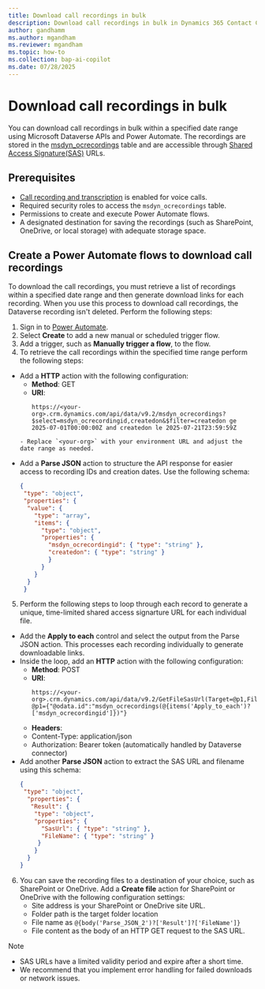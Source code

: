 ```yaml
---
title: Download call recordings in bulk
description: Download call recordings in bulk in Dynamics 365 Contact Center. 
author: gandhamm
ms.author: mgandham
ms.reviewer: mgandham
ms.topic: how-to 
ms.collection: bap-ai-copilot
ms.date: 07/28/2025
---
```


# Download call recordings in bulk

You can download call recordings in bulk within a specified date range using Microsoft Dataverse APIs and Power Automate. The recordings are stored in the [msdyn_ocrecordings](/dynamics365/developer/reference/entities/msdyn_ocrecording) table and are accessible through [Shared Access Signature(SAS)](/power-apps/developer/data-platform/webapi/reference/getfilesasurl) URLs.

## Prerequisites

-  [Call recording and transcription](/dynamics365/customer-service/administer/voice-channel-configure-transcripts#enable-call-recording-and-transcription-for-voice) is enabled for voice calls.
- Required security roles to access the `msdyn_ocrecordings` table.
- Permissions to create and execute Power Automate flows.
- A designated destination for saving the recordings (such as SharePoint, OneDrive, or local storage) with adequate storage space.

## Create a Power Automate flows to download call recordings

To download the call recordings, you must retrieve a list of recordings within a specified date range and then generate download links for each recording. When you use this process to download call recordings, the Dataverse recording isn't deleted. Perform the following steps:

1. Sign in to [Power Automate](https://make.powerautomate.com).
2. Select **Create** to add a new manual or scheduled trigger flow.
3. Add a trigger, such as **Manually trigger a flow**, to the flow.
4. To retrieve the call recordings within the specified time range perform the following steps:
  - Add a **HTTP** action with the following configuration:
      - **Method**: GET
      - **URI**: 
        ```
        https://<your-org>.crm.dynamics.com/api/data/v9.2/msdyn_ocrecordings?$select=msdyn_ocrecordingid,createdon&$filter=createdon ge 2025-07-01T00:00:00Z and createdon le 2025-07-21T23:59:59Z
       ```
      - Replace `<your-org>` with your environment URL and adjust the date range as needed.
  - Add a **Parse JSON** action to structure the API response for easier access to recording IDs and creation dates. Use the following schema:
     ```json
     {
      "type": "object",
      "properties": {
       "value": {
         "type": "array",
         "items": {
           "type": "object",
           "properties": {
             "msdyn_ocrecordingid": { "type": "string" },
             "createdon": { "type": "string" }
             }
           }
         }
       }
      }
     ```
5. Perform the following steps to loop through each record to generate a unique, time-limited shared access signarture URL for each individual file.
  - Add the **Apply to each** control and select the output from the Parse JSON action. This processes each recording individually to generate downloadable links.
  - Inside the loop, add an **HTTP** action with the following configuration:
     - **Method**: POST
     - **URI**: 
       ```
       https://<your-org>.crm.dynamics.com/api/data/v9.2/GetFileSasUrl(Target=@p1,FileAttributeName='msdyn_recording')?@p1={"@odata.id":"msdyn_ocrecordings(@{items('Apply_to_each')?['msdyn_ocrecordingid']})"}
       ```
     - **Headers**:
      - Content-Type: application/json
      - Authorization: Bearer token (automatically handled by Dataverse connector)
  - Add another **Parse JSON** action to extract the SAS URL and filename using this schema:
     ```json
     {
      "type": "object",
       "properties": {
        "Result": {
         "type": "object",
         "properties": {
           "SasUrl": { "type": "string" },
           "FileName": { "type": "string" }
          }
         }
       }
     }
    ```
6. You can save the recording files to a destination of your choice, such as SharePoint or OneDrive. Add a **Create file** action for SharePoint or OneDrive with the following configuration settings:
    - Site address is your SharePoint or OneDrive site URL.
    -  Folder path is the target folder location
    -  File name as `@{body('Parse_JSON_2')?['Result']?['FileName']}`
    - File content as the body of an HTTP GET request to the SAS URL.

> [!NOTE]
> - SAS URLs have a limited validity period and expire after a short time.
> - We recommend that you implement error handling for failed downloads or network issues.

